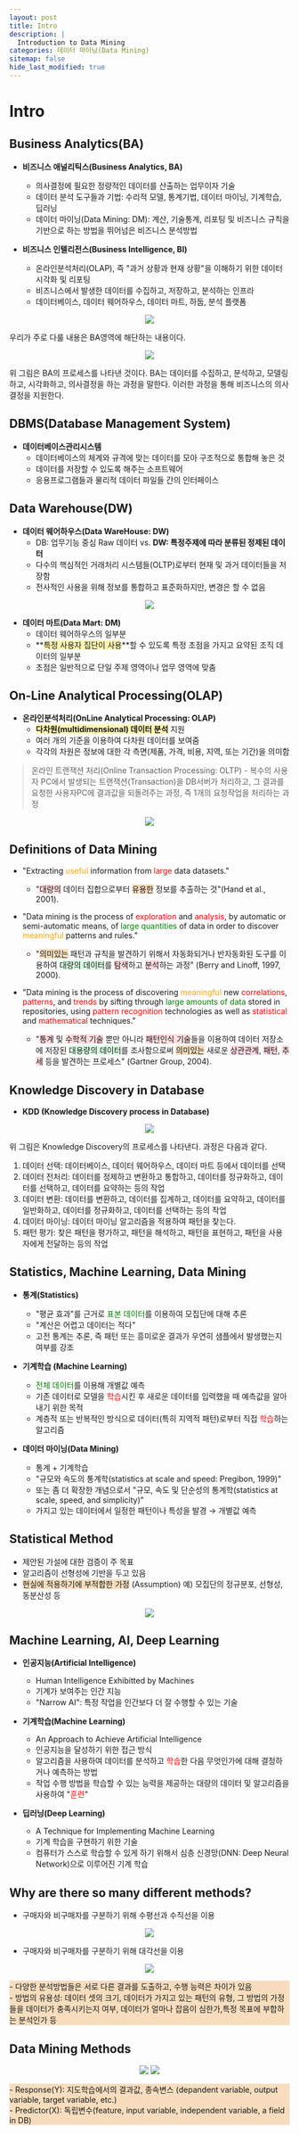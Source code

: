 ```yaml
---
layout: post
title: Intro
description: |
  Introduction to Data Mining
categories: 데이터 마이닝(Data Mining)
sitemap: false
hide_last_modified: true
---
```

# Intro

## Business Analytics(BA) 
- **비즈니스 애널리틱스(Business Analytics, BA)**
    - 의사결정에 필요한 정량적인 데이터를 산출하는 업무이자 기술
    - 데이터 분석 도구들과 기법: 수리적 모델, 통계기법, 데이터 마이닝, 기계학습, 딥러닝
    - 데이터 마이닝(Data Mining: DM): 계산, 기술통계, 리포팅 및 비즈니스 규칙을 기반으로 하는 방법을 뛰어넘은 비즈니스 분석방법

- **비즈니스 인텔리전스(Business Intelligence, BI)**
    - 온라인분석처리(OLAP), 즉 "과거 상황과 현재 상황"을 이해하기 위한 데이터 시각화 및 리포팅
    - 비즈니스에서 발생한 데이터를 수집하고, 저장하고, 분석하는 인프라
    - 데이터베이스, 데이터 웨어하우스, 데이터 마트, 하둡, 분석 플랫폼

<p align="center">
<img src="/assets/img/blog/data-mining/BusinessAnalytics.png">
</p>

우리가 주로 다룰 내용은 BA영역에 해단하는 내용이다.

<p align="center">
<img src="/assets/img/blog/data-mining/ProcessOf_BA.png">
</p>

위 그림은 BA의 프로세스를 나타낸 것이다. BA는 데이터를 수집하고, 분석하고, 모델링하고, 시각화하고, 의사결정을 하는 과정을 말한다. 이러한 과정을 통해 비즈니스의 의사결정을 지원한다.

## DBMS(Database Management System)
- **데이터베이스관리시스템**
    - 데이터베이스의 체계와 규격에 맞는 데이터를 모아 구조적으로 통합해 놓은 것
    - 데이터를 저장할 수 있도록 해주는 소프트웨어
    - 응용프로그램들과 물리적 데이터 파일들 간의 인터페이스

## Data Warehouse(DW)
- **데이터 웨어하우스(Data WareHouse: DW)**
    - DB: 업무기능 중심 Raw 데이터 vs. **DW: 특정주제에 따라 분류된 정제된 데이터**
    - 다수의 핵심적인 거래처리 시스템들(OLTP)로부터 현재 및 과거 데이터들을 저장함
    - 전사적인 사용을 위해 정보를 통합하고 표준화하지만, 변경은 할 수 없음

<p align="center">
<img src="/assets/img/blog/data-mining/DataWarehouse.png">
</p>

- **데이터 마트(Data Mart: DM)**
    - 데이터 웨어하우스의 일부분
    - **<span style='background-color: #fff5b1'>특정 사용자 집단이 사용</span>**할 수 있도록 특정 초점을 가지고 요약된 조직 데이터의 일부분
    - 초점은 일반적으로 단일 주제 영역이나 업무 영역에 맞춤

## On-Line Analytical Processing(OLAP)
- **온라인분석처리(OnLine Analytical Processing: OLAP)**
    - **<span style='background-color: #fff5b1'>다차원(multidimensional) 데이터 분석</span>** 지원
    - 여러 개의 기준을 이용하여 다차원 데이터를 보여줌
    - 각각의 차원은 정보에 대한 각 측면(제품, 가격, 비용, 지역, 또는 기간)을 의미함
> 온라인 트랜잭션 처리(Online Transaction Processing: OLTP) - 복수의 사용자 PC에서 발생되는 트랜잭션(Transaction)을 DB서버가 처리하고, 그 결과를 요청한 사용자PC에 결과값을 되돌려주는 과정, 즉 1개의 요청작업을 처리하는 과정

<p align="center">
<img src="/assets/img/blog/data-mining/OLAP.png">
</p>

## Definitions of Data Mining
- "Extracting <span style="color:orange">useful</span> information from <span style="color:red">large</span> data datasets."
    - "<span style='background-color: #ffdce0'>대량의</span> 데이터 집합으로부터 <span style='background-color: #F7DDBE'>유용한</span> 정보를 추출하는 것"(Hand et al., 2001).

- "Data mining is the process of <span style="color:red">exploration</span> and <span style="color:red">analysis</span>, by automatic or semi-automatic means, of <span style="color:green">large quantities</span> of data in order to discover <span style="color:orange">meaningful</span> patterns and rules."
    - "<span style='background-color: #F7DDBE'>의미있는</span> 패턴과 규칙을 발견하기 위해서 자동화되거나 반자동화된 도구를 이용하여 <span style='background-color: #dcffe4'>대량의 데이터</span>를 <span style='background-color: #ffdce0'>탐색</span>하고 <span style='background-color: #ffdce0'>분석</span>하는 과정" (Berry and Linoff, 1997, 2000).

- "Data mining is the process of discovering <span style="color:orange">meaningful</span> new <span style="color:red">correlations</span>, <span style="color:red">patterns</span>, and <span style="color:red">trends</span> by sifting through <span style="color:green">large amounts of data</span> stored in repositories, using <span style="color:red">pattern recognition</span> technologies as well as <span style="color:red">statistical</span> and <span style="color:red">mathematical</span> techniques."
    - "<span style='background-color: #ffdce0'>통계</span> 및 <span style='background-color: #ffdce0'>수학적 기술</span> 뿐만 아니라 <span style='background-color: #ffdce0'>패턴인식 기술</span>들을 이용하여 데이터 저장소에 저장된 <span style='background-color: #dcffe4'>대용량의 데이터</span>를 조사함으로써 <span style='background-color: #F7DDBE'>의미있는</span> 새로운 <span style='background-color: #ffdce0'>상관관계</span>, <span style='background-color: #ffdce0'>패턴</span>, <span style='background-color: #ffdce0'>추세</span> 등을 발견하는 프로세스" (Gartner Group, 2004).

## Knowledge Discovery in Database
- **KDD (Knowledge Discovery process in Database)**

<p align="center">
<img src="/assets/img/blog/data-mining/KDD_Process.png">
</p>

위 그림은 Knowledge Discovery의 프로세스를 나타낸다. 과정은 다음과 같다.
1. 데이터 선택: 데이터베이스, 데이터 웨어하우스, 데이터 마트 등에서 데이터를 선택
2. 데이터 전처리: 데이터를 정제하고 변환하고 통합하고, 데이터를 정규화하고, 데이터를 선택하고, 데이터를 요약하는 등의 작업
3. 데이터 변환: 데이터를 변환하고, 데이터를 집계하고, 데이터를 요약하고, 데이터를 일반화하고, 데이터를 정규화하고, 데이터를 선택하는 등의 작업
4. 데이터 마이닝: 데이터 마이닝 알고리즘을 적용하여 패턴을 찾는다.
5. 패턴 평가: 찾은 패턴을 평가하고, 패턴을 해석하고, 패턴을 표현하고, 패턴을 사용자에게 전달하는 등의 작업

## Statistics, Machine Learning, Data Mining
- **통계(Statistics)**
    - "평균 효과"를 근거로 <span style="color:green">표본 데이터</span>를 이용하여 모집단에 대해 추론
    - "계산은 어렵고 데이터는 적다"
    - 고전 통계는 추론, 즉 패턴 또는 흥미로운 결과가 우연히 샘플에서 발생했는지 여부를 강조

- **기계학습 (Machine Learning)**
    - <span style="color:green">전체 데이터</span>를 이용해 개별값 예측
    - 기존 데이터로 모델을 <span style="color:red">학습</span>시킨 후 새로운 데이터를 입력했을 때 예측값을 알아내기 위한 목적
    - 계층적 또는 반복적인 방식으로 데이터(특히 지역적 패턴)로부터 직접 <span style="color:red">학습</span>하는 알고리즘

- **데이터 마이닝(Data Mining)**
    - 통계 + 기계학습
    - "규모와 속도의 통계학(statistics at scale and speed: Pregibon, 1999)"
    - 또는 좀 더 확장한 개념으로서 "규모, 속도 및 단순성의 통계학(statistics at scale, speed, and simplicity)"
    - 가지고 있는 데이터에서 일정한 패턴이나 특성을 발경 &rarr; 개별값 예측

## Statistical Method
- 제안된 가설에 대한 검증이 주 목표
- 알고리즘이 선형성에 기반을 두고 있음
- <span style='background-color: #F7DDBE'>현실에 적용하기에 부적합한 가정</span> (Assumption) 예) 모집단의 정규분포, 선형성, 동분산성 등

<p align="center">
<img src="/assets/img/blog/data-mining/StatisticalMethod.png">
</p>

## Machine Learning, AI, Deep Learning
- **인공지능(Artificial Intelligence)**
    - Human Intelligence Exhibitted by Machines
    - 기계가 보여주는 인간 지능
    - "Narrow AI": 특정 작업을 인간보다 더 잘 수행할 수 있는 기술

- **기계학습(Machine Learning)**
    - An Approach to Achieve Artificial Intelligence
    - 인공지능을 달성하기 위한 접근 방식
    - 알고리즘을 사용하여 데이터를 분석하고 <span style="color:red">학습</span>한 다음 무엇인가에 대해 결정하거나 예측하는 방법
    - 작업 수행 방법을 학습할 수 있는 능력을 제공하는 대량의 데이터 및 알고리즘을 사용하여 "<span style="color:red">훈련</span>"

- **딥러닝(Deep Learning)**
    - A Technique for Implementing Machine Learning
    - 기계 학습을 구현하기 위한 기술
    - 컴퓨터가 스스로 학습할 수 있게 하기 위해서 심층 신경망(DNN: Deep Neural Network)으로 이루어진 기계 학습

## Why are there so many different methods?
- 구매자와 비구매자를 구분하기 위해 수평선과 수직선을 이용

<p align="center">
<img src="/assets/img/blog/data-mining/HorizontalVerticalLine.png">
</p>

- 구매자와 비구매자를 구분하기 위해 대각선을 이용

<p align="center">
<img src="/assets/img/blog/data-mining/DiagonalLine.png">
</p>

<p style="background-color: #F7DDBE">
<span>
- 다양한 분석방법들은 서로 다른 결과를 도출하고, 수행 능력은 차이가 있음<br>
- 방법의 유용성: 데이터 셋의 크기, 데이터가 가지고 있는 패턴의 유형, 그 방법의 가정들을 데이터가 충족시키는지 여부, 데이터가 얼마나 잡음이 심한가,특정 목표에 부합하는 분석인가 등
</span>
</p>

## Data Mining Methods

<p align="center">
<img src="/assets/img/blog/data-mining/DataMiningMethods.png">
<img src="/assets/img/blog/data-mining/DataMiningMethods2.png">
</p>

<p style="background-color: #F7DDBE">
<span>
- Response(Y): 지도학습에서의 결과값, 종속변스 (depandent variable, output variable, target variable, etc.)<br>
- Predictor(X): 독립변수(feature, input variable, independent variable, a field in DB)
</span>
</p>